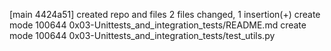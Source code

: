 [main 4424a51] created repo and files
 2 files changed, 1 insertion(+)
 create mode 100644 0x03-Unittests_and_integration_tests/README.md
 create mode 100644 0x03-Unittests_and_integration_tests/test_utils.py
